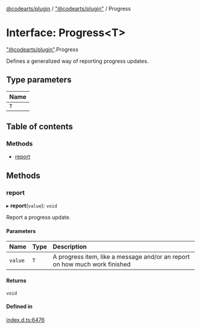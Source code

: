 [@codearts/plugin](../README.md) / ["@codearts/plugin"](../modules/_codearts_plugin_.md) / Progress

# Interface: Progress<T\>

["@codearts/plugin"](../modules/_codearts_plugin_.md).Progress

Defines a generalized way of reporting progress updates.

## Type parameters

| Name |
| :------ |
| `T` |

## Table of contents

### Methods

- [report](codearts_plugin_.Progress.md#report)

## Methods

### report

▸ **report**(`value`): `void`

Report a progress update.

#### Parameters

| Name | Type | Description |
| :------ | :------ | :------ |
| `value` | `T` | A progress item, like a message and/or an report on how much work finished |

#### Returns

`void`

#### Defined in

[index.d.ts:6476](https://github.com/xyz-fish/cloudide-plugin-api/blob/9927cd6/index.d.ts#L6476)
